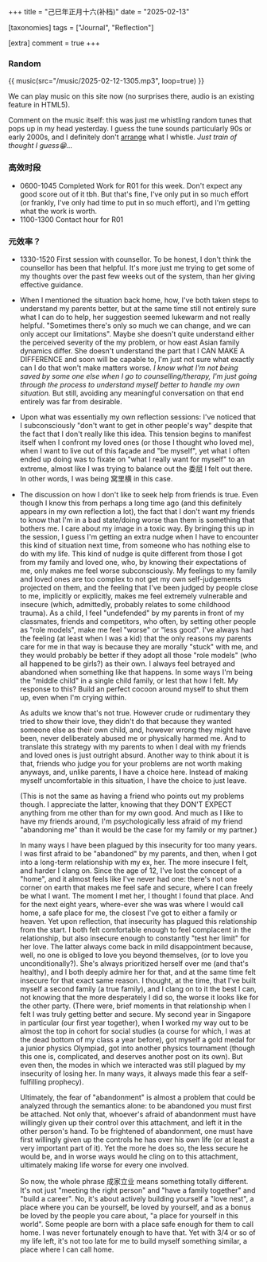+++
title = "己巳年正月十六(补档)"
date = "2025-02-13"

[taxonomies]
tags = ["Journal", "Reflection"]

[extra]
comment = true
+++

### Random

{{ music(src="/music/2025-02-12-1305.mp3", loop=true) }}

We can play music on this site now (no surprises there, audio is an
existing feature in HTML5).

Comment on the music itself: this was just me whistling random tunes that
pops up in my head yesterday. I guess the tune sounds particularly 90s or early
2000s, and I definitely don't
[arrange](https://en.wikipedia.org/wiki/Arrangement) what I whistle. _Just
train of thought I guess😁..._

### 高效时段

- 0600-1045 Completed Work for R01 for this week. Don't expect any good score
    out of it tbh. But that's fine, I've only put in so much effort (or frankly,
    I've only had time to put in so much effort), and I'm getting what the work is
    worth.
- 1100-1300 Contact hour for R01

### 元效率？

- 1330-1520 First session with counsellor. To be honest, I don't think the
    counsellor has been that helpful. It's more just me trying to get some of my
    thoughts over the past few weeks out of the system, than her giving effective
    guidance.
- When I mentioned the situation back home, how, I've both taken steps to
    understand my parents better, but at the same time still not entirely sure
    what I can do to help, her suggestion seemed lukewarm and not really
    helpful. "Sometimes there's only so much we can change, and we can only
    accept our limitations". Maybe she doesn't quite understand either the
    perceived severity of the my problem, or how east Asian family dynamics
    differ. She doesn't understand the part that I CAN MAKE A DIFFERENCE and
    soon will be capable to, I'm just not sure what exactly can I do that won't
    make matters worse. _I know what I'm not being saved by some one else when
    I go to counselling/therapy, I'm just going through the process to
    understand myself better to handle my own situation._ But still, avoiding
    any meaningful conversation on that end entirely was far from desirable.
- Upon what was essentially my own reflection sessions: I've noticed that I
    subconsciously "don't want to get in other people's way" despite that the
    fact that I don't really like this idea. This tension begins to manifest
    itself when I confront my loved ones (or those I thought who loved me),
    when I want to live out of this façade and "be myself", yet what I often
    ended up doing was to fixate on "what I really want for myself" to an
    extreme, almost like I was trying to balance out the 委屈 I felt out there.
    In other words, I was being 窝里横 in this case.
- The discussion on how I don't like to seek help from friends is true.
    Even though I know this from perhaps a long time ago (and this definitely
    appears in my own reflection a lot), the fact that I don't want my friends
    to know that I'm in a bad state/doing worse than them is something that
    bothers me. I care about my image in a toxic way. By bringing this up
    in the session, I guess I'm getting an extra nudge when I have to encounter
    this kind of situation next time, from someone who has nothing else to do
    with my life. This kind of nudge is quite different from those I got from
    my family and loved one, who, by knowing their expectations of me, only
    makes me feel worse subconsciously. My feelings to my family and loved ones
    are too complex to not get my own self-judgements projected on them, and
    the feeling that I've been judged by people close to me, implicitly or
    explicitly, makes me feel extremely vulnerable and insecure (which,
    admittedly, probably relates to some childhood trauma). As a child, I feel
    "undefended" by my parents in front of my classmates, friends and
    competitors, who often, by setting other people as "role models", make me
    feel "worse" or "less good". I've always had the feeling (at least when I
    was a kid) that the only reasons my parents care for me in that way is
    because they are morally "stuck" with me, and they would probably be better
    if they adopt all those "role models" (who all happened to be girls?) as
    their own. I always feel betrayed and abandoned when something like that
    happens. In some ways I'm being the "middle child" in a single child
    family, or lest that how I felt. My response to this? Build an perfect
    cocoon around myself to shut them up, even when I'm crying within.

    As adults we know that's not true. However crude or rudimentary they tried
    to show their love, they didn't do that because they wanted someone
    else as their own child, and, however wrong they might have been, never
    deliberately abused me or physically harmed me. And to translate this strategy
    with my parents to when I deal with my friends and loved ones is just outright
    absurd. Another way to think about it is that, friends who judge you
    for your problems are not worth making anyways, and, unlike parents, I have
    a choice here. Instead of making myself uncomfortable in this situation,
    I have the choice to just leave.

    (This is not the same as having a friend who points out my problems though.
    I appreciate the latter, knowing that they DON'T EXPECT anything from me
    other than for my own good. And much as I like to have my friends around,
    I'm psychologically less afraid of my friend "abandoning me" than it would
    be the case for my family or my partner.)

    In many ways I have been plagued by this insecurity for too many years.
    I was first afraid to be "abandoned" by my parents, and then, when I
    got into a long-term relationship with my ex, her. The more insecure I
    felt, and harder I clang on. Since the age of 12, I've lost the
    concept of a "home", and it almost feels like I've never had one: there's
    not one corner on earth that makes me feel safe and secure, where I can
    freely be what I want. The moment I met her, I thought I found that place.
    And for the next eight years, where-ever she was was where I would call home,
    a safe place for me, the closest I've got to either a family or heaven.
    Yet upon reflection, that insecurity has plagued this relationship from the
    start. I both felt comfortable enough to feel complacent in the
    relationship, but also insecure enough to constantly "test her limit" for
    her love. The latter always come back in mild disappointment because, well,
    no one is obliged to love you beyond themselves, (or to love you
    unconditionally?). She's always prioritized herself over me (and that's
    healthy), and I both deeply admire her for that, and at the same time felt
    insecure for that exact same reason. I thought, at the time, that I've
    built myself a second family (a true family), and I clang on to it the
    best I can, not knowing that the more desperately I did so, the worse it
    looks like for the other party. (There were, brief moments in that
    relationship when I felt I was truly getting better and secure. My second
    year in Singapore in particular (our first year together), when I worked my
    way out to be almost the top in cohort for social studies (a course for
    which, I was at the dead bottom of my class a year before), got myself a
    gold medal for a junior physics Olympiad, got into another physics
    tournament (though this one is, complicated, and deserves another post on
    its own). But even then, the modes in which we interacted was still plagued
    by my insecurity of losing her. In many ways, it always made this fear a
    self-fulfilling prophecy).

    Ultimately, the fear of "abandonment" is almost a problem that could
    be analyzed through the semantics alone: to be abandoned you must first
    be attached. Not only that, whoever's afraid of abandonment must
    have willingly given up their control over this attachment, and left it
    in the other person's hand. To be frightened of abandonment, one must
    have first willingly given up the controls he has over his own life (or
    at least a very important part of it). Yet the more he does so, the
    less secure he would be, and in worse ways would he cling on to this
    attachment, ultimately making life worse for every one involved.

    So now, the whole phrase 成家立业 means something totally different.
    It's not just "meeting the right person" and "have a family together"
    and "build a career". No, it's about actively building yourself a "love
    nest", a place where you can be yourself, be loved by yourself, and as
    a bonus be loved by the people you care about, "a place for yourself in
    this world". Some people are born with a place safe enough for them to
    call home. I was never fortunately enough to have that. Yet with 3/4 or
    so of my life left, it's not too late for me to build myself something
    similar, a place where I can call home.
